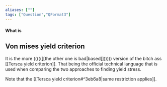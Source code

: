 ```yaml
---
aliases: [""]
tags: ["Question","QFormat3"]
---
```


#### What is
## Von mises yield criterion

It is the more ((((([[the other one is bad|based]]))))) version of the bitch ass [[Tersca yield criterion]]. That being the official technical language that is used when comparing the two approaches to finding yield stress.

Note that the [[Tersca yield criterion#^3eb6a8|same restriction applies]].
 

